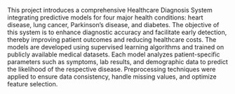 This project introduces a comprehensive Healthcare Diagnosis System integrating predictive models for four major health conditions: heart disease, lung cancer, Parkinson’s disease, and diabetes. The objective of this system is to enhance diagnostic accuracy and facilitate early detection, thereby improving patient outcomes and reducing healthcare costs.
The models are developed using supervised learning algorithms and trained on publicly available medical datasets. Each model analyzes patient-specific parameters such as symptoms, lab results, and demographic data to predict the likelihood of the respective disease. Preprocessing techniques were applied to ensure data consistency, handle missing values, and optimize feature selection.
